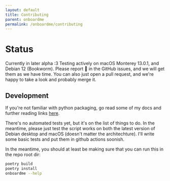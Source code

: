 ```yaml
---
layout: default
title: Contributing
parent: onboardme
permalink: /onboardme/contributing
---
```


# Status
Currently in later alpha :3 Testing actively on macOS Monterey 13.0.1, and Debian 12 (Bookworm). Please report 🐛 in the GitHub issues, and we will get them as we have time. You can also just open a pull request, and we're happy to take a look and probably merge it.

## Development
If you're not familiar with python packaging, go read some of my docs and further reading links [here](/onboardme/python/packaging).

There's no automated tests yet, but it's on the list of things to do. In the meantime, please just test the script works on both the latest version of Debian desktop and macOS (doesn't matter the architechture). I'll write some basic tests and put them in github actions soonish.

In the meantime, you should at least be making sure that you can run this in the repo root dir:

```bash
poetry build
poetry install
onboardme --help
```
